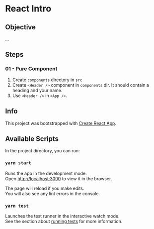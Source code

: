 # React Intro

## Objective

...

## Steps

### 01 - Pure Component

1. Create `components` directory in `src`
2. Create `<Header />` component in `components` dir. It should contain a heading and your name.
3. Use `<Header />` in `<App />`.

## Info

This project was bootstrapped with [Create React App](https://github.com/facebook/create-react-app).

## Available Scripts

In the project directory, you can run:

### `yarn start`

Runs the app in the development mode.<br />
Open [http://localhost:3000](http://localhost:3000) to view it in the browser.

The page will reload if you make edits.<br />
You will also see any lint errors in the console.

### `yarn test`

Launches the test runner in the interactive watch mode.<br />
See the section about [running tests](https://facebook.github.io/create-react-app/docs/running-tests) for more information.
